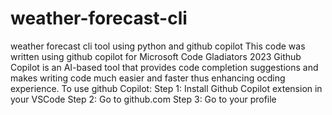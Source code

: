 # weather-forecast-cli
weather forecast cli tool using python and github copilot
This code was written using github copilot for Microsoft Code Gladiators 2023
Github Copilot is an AI-based tool that provides code completion suggestions and makes writing code much easier and faster thus enhancing ocding experience.
To use github Copilot:
Step 1: Install Github Copilot extension in your VSCode
Step 2: Go to github.com
Step 3: Go to your profile
